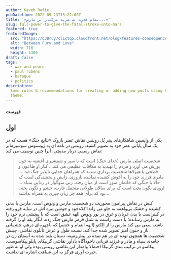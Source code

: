 ```yaml
---
author: Kaveh Rafie
pubDatetime: 2022-09-23T15:22:00Z
title: '«تمام قدرت به ضربه مرگبار بر مارس...»'
slug: full-power-to-give-the-fatal-stroke-unto-mars
featured: true
featuredImage:
  src: "https://d38ruy7cl1ctq5.cloudfront.net/blog/features-consequences-of-war.jpeg?format=auto"
  alt: "Between Fury and Love"
  width: 716
  height: 1309
draft: false
tags:
  - war and peace
  - paul rubens
  - baroque
  - politics
description:
  Some rules & recommendations for creating or adding new posts using AstroPaper
  theme.
---
```


####  فهرست

## اول

یکی از واپسین شاهکارهای پیتر پُل روبنس نقاش عصر باروک «نتایج جنگ» هست که در یک سال پایانی عمر خود به تصویر کشید. روبنس در نامه ای به ژوستوس سوستِرمانز  نقاش رسمی دربار مدیچی، آنرا چنین توصیف می کند:

> شخصیت اصلی مارس (خدای جنگ) است که با سپر و شمشیری آغشته به خون یورش می آورد و مردم را تهیدید به مکافات عظیمی می کند... کنار او طاعون و قطحی با هیولاها شخصیت پردازی شدند که همراهان جدایی ناپذیر جنگ اند. ... مادری فرزند خود را به آغوش کشیده نماینده باروری، زایش و بخشندگی است که حالا با جنگی که خانمان سوز است از میان رفته. زنی سوگوار در ردایی سیاه ... اروپای نگون بخت است که برای سالان طولانی متحمل غارت، خشم و نگون بختی بود که برای همه جز زیان چیزی به همراه نداشته...

کنش در نقاش پیرامون محوریت دو شخصیت مارس و ونوس است. مارس با بدنی کشیده و خشک بی‌واهمه به جلو می راند؛ کلاه‌خود و جوشن تیره اش در سایه فرو رفته  در کنتراست با بدن عریان و غرق در نور ونوس الهه عشق است که با پیچشی نرم خود را به مارس رسانده؛ با دست راست به شنل قرمز مارس چنگ زده، انگار یقه او را گرفته باشد، سعی می کند مارس را از اِلِکتو (الهه انتقام و خشم) که باچهره‌ای درهم، چشمانی باز و جنون آمیز تصویر شده جدا کند. نسبت طول و عرض تابلوی نقاشی، چینش شخصیت ها همچون توده ای در هم تنیده در پیش‌زمینه، دستان بلند شده به آسمان زن در جامه‌ی سیاه و مادر و فرزند قربانی ناخودآگاه یادآور نقاشی گرنیکای پابلو پیکاسوست. پیکاسو در ترکیب بندی گرنیکا احتمالا وامدار این نقاشی روبنس بوده ولی او به طور حیرت آوری هرگز به این شباهت اشاره ای نداشت.


